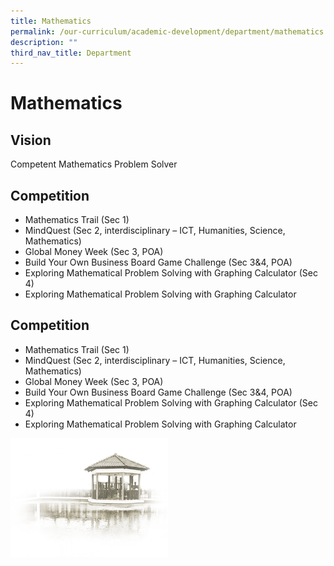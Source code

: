 ```yaml
---
title: Mathematics
permalink: /our-curriculum/academic-development/department/mathematics
description: ""
third_nav_title: Department
---
```

# **Mathematics**


## Vision

Competent Mathematics Problem Solver

## Competition

*   Mathematics Trail (Sec 1)
*   MindQuest (Sec 2, interdisciplinary – ICT, Humanities, Science, Mathematics)
*   Global Money Week (Sec 3, POA)
*   Build Your Own Business Board Game Challenge (Sec 3&4, POA)
*   Exploring Mathematical Problem Solving with Graphing Calculator (Sec 4)
*   Exploring Mathematical Problem Solving with Graphing Calculator

## Competition

*   Mathematics Trail (Sec 1)
*   MindQuest (Sec 2, interdisciplinary – ICT, Humanities, Science, Mathematics)
*   Global Money Week (Sec 3, POA)
*   Build Your Own Business Board Game Challenge (Sec 3&4, POA)
*   Exploring Mathematical Problem Solving with Graphing Calculator (Sec 4)
*   Exploring Mathematical Problem Solving with Graphing Calculator

<img src="/images/pavilion.png" 
     style="width:50%">